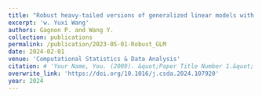 ```yaml
---
title: "Robust heavy-tailed versions of generalized linear models with applications in actuarial science"
excerpt: 'w. Yuxi Wang'
authors: Gagnon P. and Wang Y.
collection: publications
permalink: /publication/2023-05-01-Robust_GLM
date: 2024-02-01
venue: 'Computational Statistics & Data Analysis'
citation: # 'Your Name, You. (2009). &quot;Paper Title Number 1.&quot; <i>Journal 1</i>. 1(1).'
overwrite_link: 'https://doi.org/10.1016/j.csda.2024.107920'
year: 2024
---
```

